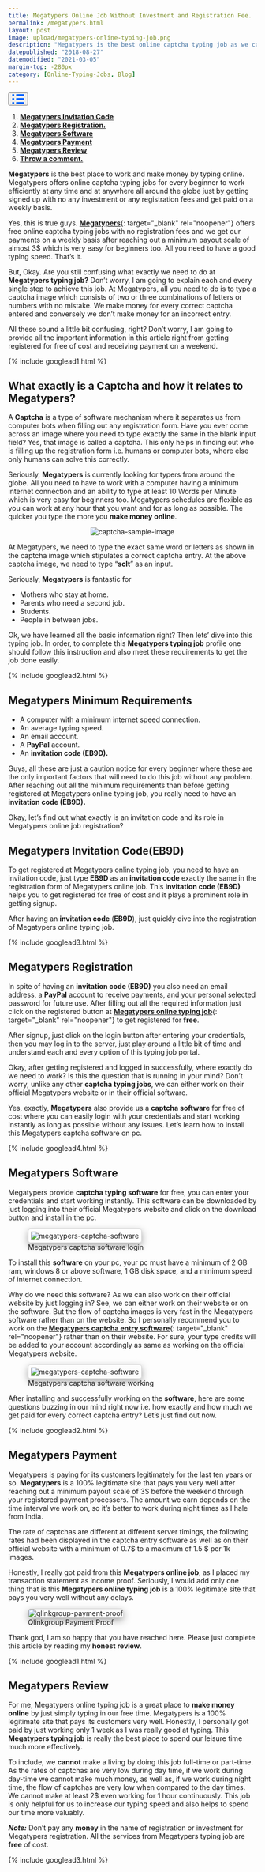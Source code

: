 ```yaml
---
title: Megatypers Online Job Without Investment and Registration Fee.
permalink: /megatypers.html
layout: post
image: upload/megatypers-online-typing-job.png
description: "Megatypers is the best online captcha typing job as we can earn money by doing simple typing job & receive daily payments. We can register with an invitation code & also download captcha solver software for 100% free. Many megatypers reviews and payment proof proves that megatypers is the best online captcha typing job without investment and registration fee."
datepublished: "2018-08-27"
datemodified: "2021-03-05"
margin-top: -280px
category: [Online-Typing-Jobs, Blog]
---
```


<div class="anim_container">
<button id="show">
<svg width="24" height="20" viewBox="0 0 24 20">
<path d="M3 0H1C0.4 0 0 0.4 0 1V3C0 3.6 0.4 4 1 4H3C3.6 4 4 3.6 4 3V1C4 0.4 3.6 0 3 0Z"
									fill="#0066FF" />
								<path d="M3 0H1C0.4 0 0 0.4 0 1V3C0 3.6 0.4 4 1 4H3C3.6 4 4 3.6 4 3V1C4 0.4 3.6 0 3 0Z"
									transform="translate(0 8)" fill="#0066FF" />
								<path d="M3 0H1C0.4 0 0 0.4 0 1V3C0 3.6 0.4 4 1 4H3C3.6 4 4 3.6 4 3V1C4 0.4 3.6 0 3 0Z"
									transform="translate(0 16)" fill="#0066FF" />
								<path
									d="M15 0H1C0.4 0 0 0.4 0 1V3C0 3.6 0.4 4 1 4H15C15.6 4 16 3.6 16 3V1C16 0.4 15.6 0 15 0Z"
									transform="translate(8)" fill="#0066FF" />
								<path
									d="M15 0H1C0.4 0 0 0.4 0 1V3C0 3.6 0.4 4 1 4H15C15.6 4 16 3.6 16 3V1C16 0.4 15.6 0 15 0Z"
									transform="translate(8 8)" fill="#0066FF" />
								<path
									d="M15 0H1C0.4 0 0 0.4 0 1V3C0 3.6 0.4 4 1 4H15C15.6 4 16 3.6 16 3V1C16 0.4 15.6 0 15 0Z"
									transform="translate(8 16)" fill="#0066FF" />
							</svg>
</button>
<div id="links_container">
			<ol>
				<li><a href="#megatypers-invitation-code" class="test"><b>Megatypers Invitation Code</b></a></li>
				<li><a href="#megatypers-register" class="test"><b>Megatypers Registration.</b></a></li>
				<li><a href="#megatypers-software" class="test"><b>Megatypers Software</b></a></li>
				<li><a href="#megatypers-payment-proof" class="test"><b>Megatypers Payment</b></a></li>
				<li><a href="#megatypers-review" class="test"><b>Megatypers Review</b></a></li>
				<li><a href="#disqus_thread" class="test"><b>Throw a comment.</b></a></li>
			</ol>
		</div>
</div>

**Megatypers** is the best place to work and make money by typing online. Megatypers offers online captcha typing jobs for every beginner to work efficiently at any time and at anywhere all around the globe just by getting signed up with no any investment or any registration fees and get paid on a weekly basis.

Yes, this is true guys. [**Megatypers**](https://www.alltechnotricks.com/megatypers.html){: target="_blank" rel="noopener"} offers free online captcha typing jobs with no registration fees and we get our payments on a weekly basis after reaching out a minimum payout scale of almost 3$ which is very easy for beginners too. All you need to have a good typing speed. That’s it.

But, Okay. Are you still confusing what exactly we need to do at **Megatypers typing job?** Don’t worry, I am going to explain each and every single step to achieve this job. At Megatypers, all you need to do is to type a captcha image which consists of two or three combinations of letters or numbers with no mistake. We make money for every correct captcha entered and conversely we don’t make money for an incorrect entry.

All these sound a little bit confusing, right? Don’t worry, I am going to provide all the important information in this article right from getting registered for free of cost and receiving payment on a weekend.

{% include googlead1.html %}

## What exactly is a Captcha and how it relates to Megatypers?

A **Captcha** is a type of software mechanism where it separates us from computer bots when filling out any registration form. Have you ever come across an image where you need to type exactly the same in the blank input field? Yes, that image is called a captcha. This only helps in finding out who is filling up the registration form i.e. humans or computer bots, where else only humans can solve this correctly.

Seriously, **Megatypers** is currently looking for typers from around the globe. All you need to have to work with a computer having a minimum internet connection and an ability to type at least 10 Words per Minute which is very easy for beginners too. Megatypers schedules are flexible as you can work at any hour that you want and for as long as possible. The quicker you type the more you **make money online**.

<div style="margin: auto; text-align: center; width: 100%; height: auto;">
<img src="uploads/captcha-sample-image.png" data-src="uploads/captcha-sample-image.png" class="lazy" alt="captcha-sample-image" title="Captcha-Sample-Image.">
</div>

At Megatypers, we need to type the exact same word or letters as shown in the captcha image which stipulates a correct captcha entry. At the above captcha image, we need to type “**sclt**” as an input.

Seriously, **Megatypers** is fantastic for

- Mothers who stay at home.
- Parents who need a second job.
- Students.
- People in between jobs.

Ok, we have learned all the basic information right? Then lets’ dive into this typing job. In order, to complete this **Megatypers typing job** profile one should follow this instruction and also meet these requirements to get the job done easily.

{% include googlead2.html %}

## Megatypers Minimum Requirements

- A computer with a minimum internet speed connection.
- An average typing speed.
- An email account.
- A **PayPal** account.
- An **invitation code (EB9D).**

Guys, all these are just a caution notice for every beginner where these are the only important factors that will need to do this job without any problem. After reaching out all the minimum requirements than before getting registered at Megatypers online typing job, you really need to have an **invitation code (EB9D).**

Okay, let’s find out what exactly is an invitation code and its role in Megatypers online job registration?

<h2 id="megatypers-invitation-code"><strong>Megatypers Invitation Code(EB9D)</strong></h2>

To get registered at Megatypers online typing job, you need to have an invitation code, just type **EB9D** as an **invitation code** exactly the same in the registration form of Megatypers online job. This **invitation code (EB9D)** helps you to get registered for free of cost and it plays a prominent role in getting signup.

After having an **invitation code** (**EB9D**), just quickly dive into the registration of Megatypers online typing job.

{% include googlead3.html %}

<h2 id="megatypers-register"><strong>Megatypers Registration</strong></h2>

In spite of having an **invitation code (EB9D)** you also need an email address, a **PayPal** account to receive payments, and your personal selected password for future use. After filling out all the required information just click on the registered button at [**Megatypers online typing job**](https://www.alltechnotricks.com/megatypers.html){: target="_blank" rel="noopener"} to get registered for **free**.

After signup, just click on the login button after entering your credentials, then you may log in to the server, just play around a little bit of time and understand each and every option of this typing job portal.

Okay, after getting registered and logged in successfully, where exactly do we need to work? Is this the question that is running in your mind? Don’t worry, unlike any other **captcha typing jobs**, we can either work on their official Megatypers website or in their official software.

Yes, exactly, **Megatypers** also provide us a **captcha software** for free of cost where you can easily login with your credentials and start working instantly as long as possible without any issues. Let’s learn how to install this Megatypers captcha software on pc.

{% include googlead4.html %}

<h2 id="megatypers-software"><strong>Megatypers Software </strong></h2>

Megatypers provide **captcha typing software** for free, you can enter your credentials and start working instantly. This software can be downloaded by just logging into their official Megatypers website and click on the download button and install in the pc.

<figure>
<img src="/uploads/megatypers_captcha_software_login.jpg" data-src="/uploads/megatypers_captcha_software_login.jpg" class="lazy" alt="megatypers-captcha-software" title="Megatypers-Captcha-Software" style="border: 1px solid lightgrey; border-radius: 5px; padding: 5px; box-shadow: rgba(0, 0, 0, 0.35) 0px 5px 15px;">
<figcaption>Megatypers captcha software login</figcaption>
</figure>

To install this **software** on your pc, your pc must have a minimum of 2 GB ram, windows 8 or above software, 1 GB disk space, and a minimum speed of internet connection.

Why do we need this software? As we can also work on their official website by just logging in? See, we can either work on their website or on the software. But the flow of captcha images is very fast in the Megatypers software rather than on the website. So I personally recommend you to work on the [**Megatypers captcha entry software**](https://www.alltechnotricks.com/megatypers.html){: target="_blank" rel="noopener"} rather than on their website. For sure, your type credits will be added to your account accordingly as same as working on the official Megatypers website.

<figure>
<img src="/uploads/megatypers_captcha_software_working.jpg" data-src="/uploads/megatypers_captcha_software_working.jpg" class="lazy" alt="megatypers-captcha-software" title="Megatypers-Captcha-Software" style="border: 1px solid lightgrey; border-radius: 5px; padding: 5px; box-shadow: rgba(0, 0, 0, 0.35) 0px 5px 15px;">
<figcaption>Megatypers captcha software working</figcaption>
</figure>

After installing and successfully working on the **software**, here are some questions buzzing in our mind right now i.e. how exactly and how much we get paid for every correct captcha entry? Let’s just find out now.

{% include googlead2.html %}

<h2 id="megatypers-payment-proof"><strong>Megatypers Payment</strong></h2>

Megatypers is paying for its customers legitimately for the last ten years or so. **Megatypers** is a 100% legitimate site that pays you very well after reaching out a minimum payout scale of 3$ before the weekend through your registered payment processers. The amount we earn depends on the time interval we work on, so it’s better to work during night times as I hale from India.

The rate of captchas are different at different server timings, the following rates had been displayed in the captcha entry software as well as on their official website with a minimum of 0.7$ to a maximum of 1.5 $ per 1k images.

Honestly, I really got paid from this **Megatypers online job**, as I placed my transaction statement as income proof. Seriously, I would add only one thing that is this **Megatypers online typing job** is a 100% legitimate site that pays you very well without any delays.

<figure>
<img src="uploads/megatypers-payment-proof-1.png" data-src="uploads/megatypers-payment-proof-1.png" class="lazy" alt="qlinkgroup-payment-proof" title="qlinkgroup-payment-proof." style="border: 1px solid lightgrey; border-radius: 5px; box-shadow: rgba(0, 0, 0, 0.35) 0px 5px 15px;">
<figcaption>Qlinkgroup Payment Proof</figcaption>
</figure>

Thank god, I am so happy that you have reached here. Please just complete this article by reading my **honest review**.

{% include googlead1.html %}

## Megatypers Review

For me, Megatypers online typing job is a great place to **make money online** by just simply typing in our free time. Megatypers is a 100% legitimate site that pays its customers very well. Honestly, I personally got paid by just working only 1 week as I was really good at typing. This **Megatypers typing job** is really the best place to spend our leisure time much more effectively.

To include, we **cannot** make a living by doing this job full-time or part-time. As the rates of captchas are very low during day time, if we work during day-time we cannot make much money, as well as, if we work during night time, the flow of captchas are very low when compared to the day times. We cannot make at least 2$ even working for 1 hour continuously. This job is only helpful for us to increase our typing speed and also helps to spend our time more valuably.

***Note:*** Don’t pay any **money** in the name of registration or investment for Megatypers registration. All the services from Megatypers typing job are **free** of cost.

{% include googlead3.html %}